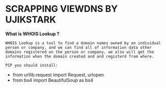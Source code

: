 # SCRAPPING VIEWDNS BY UJIKSTARK

**What is WHOIS Lookup ?**

`WHOIS Lookup is a tool to find a domain names owned by an individual person or company, and we can find all of information data other domains registered on the person or company. we also will get the information when the domain created and and registerd from where.` 

`PIP you should install:`
* from urllib.request import Request, urlopen
* from bs4 import BeautifulSoup as bs4


